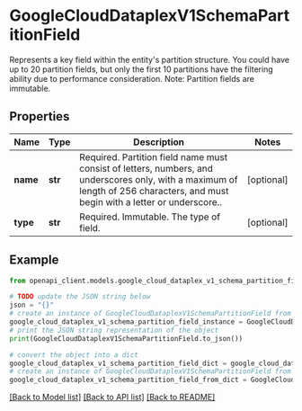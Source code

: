 # GoogleCloudDataplexV1SchemaPartitionField

Represents a key field within the entity's partition structure. You could have up to 20 partition fields, but only the first 10 partitions have the filtering ability due to performance consideration. Note: Partition fields are immutable.

## Properties

Name | Type | Description | Notes
------------ | ------------- | ------------- | -------------
**name** | **str** | Required. Partition field name must consist of letters, numbers, and underscores only, with a maximum of length of 256 characters, and must begin with a letter or underscore.. | [optional] 
**type** | **str** | Required. Immutable. The type of field. | [optional] 

## Example

```python
from openapi_client.models.google_cloud_dataplex_v1_schema_partition_field import GoogleCloudDataplexV1SchemaPartitionField

# TODO update the JSON string below
json = "{}"
# create an instance of GoogleCloudDataplexV1SchemaPartitionField from a JSON string
google_cloud_dataplex_v1_schema_partition_field_instance = GoogleCloudDataplexV1SchemaPartitionField.from_json(json)
# print the JSON string representation of the object
print(GoogleCloudDataplexV1SchemaPartitionField.to_json())

# convert the object into a dict
google_cloud_dataplex_v1_schema_partition_field_dict = google_cloud_dataplex_v1_schema_partition_field_instance.to_dict()
# create an instance of GoogleCloudDataplexV1SchemaPartitionField from a dict
google_cloud_dataplex_v1_schema_partition_field_from_dict = GoogleCloudDataplexV1SchemaPartitionField.from_dict(google_cloud_dataplex_v1_schema_partition_field_dict)
```
[[Back to Model list]](../README.md#documentation-for-models) [[Back to API list]](../README.md#documentation-for-api-endpoints) [[Back to README]](../README.md)


